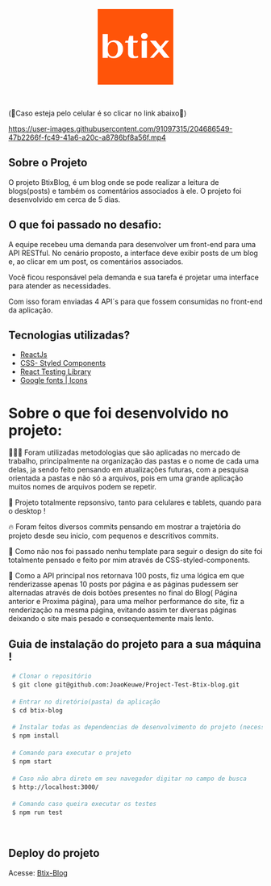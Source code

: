 <p align="center">
 <img src="/public/logoBtix.webp" alt="collection" width="150px" height="150px"/>
</p>
<br>

(📱Caso esteja pelo celular é so clicar no link abaixo📱)

https://user-images.githubusercontent.com/91097315/204686549-47b2266f-fc49-41a6-a20c-a8786bf8a56f.mp4


## Sobre o Projeto

O projeto BtixBlog, é um blog onde se pode realizar a leitura de blogs(posts) e também os comentários associados à ele. O projeto foi desenvolvido em cerca de 5 dias.<br>

## O que foi passado no desafio:

A equipe recebeu uma demanda para desenvolver um front-end para uma API RESTful. No cenário proposto, a interface deve exibir posts de um blog e, ao clicar em um post, os comentários associados. 

Você ficou responsável pela demanda e sua tarefa é projetar uma interface para atender as necessidades. 

Com isso foram enviadas 4 API´s para que fossem consumidas no front-end da aplicação.


## Tecnologias utilizadas?

- [ReactJs](https://pt-br.reactjs.org/)
- [CSS- Styled Components](https://styled-components.com/)
- [React Testing Library](https://testing-library.com/docs/react-testing-library/intro/)
- [Google fonts | Icons](https://fonts.google.com/)

# Sobre o que foi desenvolvido no projeto:
👨🏾‍💻 Foram utilizadas metodologias que são aplicadas no mercado de trabalho, principalmente na organização das pastas e o nome de cada uma delas, ja sendo feito pensando em atualizações futuras, com a pesquisa orientada a pastas e não só a arquivos, pois em uma grande aplicação muitos nomes de arquivos podem se repetir.
 
📲 Projeto totalmente repsonsivo, tanto para celulares e tablets, quando para o desktop !

🔥 Foram feitos diversos commits pensando em mostrar a trajetória do projeto desde seu inicio, com pequenos e descritivos commits.

🎨 Como não nos foi passado nenhu template para seguir o design do site foi totalmente pensado e feito por mim através de CSS-styled-components.

🚩 Como a API principal nos retornava 100 posts, fiz uma lógica em que renderizasse apenas 10 posts por página e as páginas pudessem ser alternadas através de dois botões presentes no final do Blog( Página anterior e Proxima página), para uma melhor performance do site, fiz a renderização na mesma página, evitando assim ter diversas páginas deixando o site mais pesado e consequentemente mais lento.


## Guia de instalação do projeto para a sua máquina !

```bash
 # Clonar o repositório
 $ git clone git@github.com:JoaoKeuwe/Project-Test-Btix-blog.git

 # Entrar no diretório(pasta) da aplicação
 $ cd btix-blog

 # Instalar todas as dependencias de desenvolvimento do projeto (necessita ter o Node(npm) instalado)
 $ npm install

 # Comando para executar o projeto
 $ npm start
 
 # Caso não abra direto em seu navegador digitar no campo de busca 
 $ http://localhost:3000/
 
 # Comando caso queira executar os testes
 $ npm run test
```
<br>

## Deploy do projeto
Acesse: [Btix-Blog](https://blogbtix.netlify.app/)
